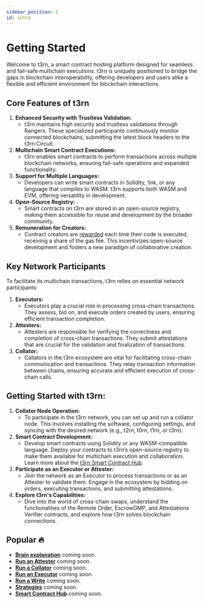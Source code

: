 ```yaml
---
sidebar_position: 1
id: intro
---
```


# Getting Started

Welcome to t3rn, a smart contract hosting platform designed for seamless and fail-safe multichain executions. t3rn is uniquely positioned to bridge the gaps in blockchain interoperability, offering developers and users alike a flexible and efficient environment for blockchain interactions.

## Core Features of t3rn

1. **Enhanced Security with Trustless Validation:**
   - t3rn maintains high security and trustless validations through Rangers. These specialized participants continuously monitor connected blockchains, submitting the latest block headers to the t3rn Circuit.
1. **Multichain Smart Contract Executions:**
   - t3rn enables smart contracts to perform transactions across multiple blockchain networks, ensuring fail-safe operations and expanded functionality.
1. **Support for Multiple Languages:**
   - Developers can write smart contracts in Solidity, !ink, or any language that compiles to WASM. t3rn supports both WASM and EVM, offering versatility in development.
1. **Open-Source Registry:**
   - Smart contracts on t3rn are stored in an open-source registry, making them accessible for reuse and development by the broader community.
1. **Remuneration for Creators:**
   - Contract creators are [rewarded](about_t3rn/token-economics/tokenomics-inflation#gas-fees) each time their code is executed, receiving a share of the gas fee. This incentivizes open-source development and fosters a new paradigm of collaborative creation.

## Key Network Participants

To facilitate its multichain transactions, t3rn relies on essential network participants:

1. **Executors:**
   - Executors play a crucial role in processing cross-chain transactions. They assess, bid on, and execute orders created by users, ensuring efficient transaction completion.
1. **Attesters:**
   - Attesters are responsible for verifying the correctness and completion of cross-chain transactions. They submit attestations that are crucial for the validation and finalization of transactions.
1. **Collator:**
   - Callators in the t3rn ecosystem are vital for facilitating cross-chain communication and transactions. They relay transaction information between chains, ensuring accurate and efficient execution of cross-chain calls.

## Getting Started with t3rn:

1. **Collator Node Operation:**
   - To participate in the t3rn network, you can set up and run a collator node. This involves installing the software, configuring settings, and syncing with the desired network (e.g., t2rn, t0rn, t1rn, or t3rn).
1. **Smart Contract Development:**
   - Develop smart contracts using Solidity or any WASM-compatible language. Deploy your contracts to t3rn’s open-source registry to make them available for multichain execution and collaboration. Learn more about the [t3rn Smart Contract Hub](https://www.notion.so/Docs-Smart-Contract-Hub-b0095284acf14a7faa6a283929b2797d?pvs=21).
1. **Participate as an Executor or Attester:**
   - Join the network as an Executor to process transactions or as an Attester to validate them. Engage in the ecosystem by bidding on orders, executing transactions, and submitting attestations.
1. **Explore t3rn's Capabilities:**
   - Dive into the world of cross-chain swaps, understand the functionalities of the Remote Order, EscrowGMP, and Attestations Verifier contracts, and explore how t3rn solves blockchain connections.

## Popular 🔥

- [**Brain explanation**](about_t3rn/what-is-t3rn) coming soon.
- [**Run an Attester**](about_t3rn/what-is-t3rn) coming soon.
- [**Run a Collator**](about_t3rn/what-is-t3rn) coming soon.
- [**Run an Executor**](about_t3rn/what-is-t3rn) coming soon.
- [**Run a Write**](about_t3rn/what-is-t3rn) coming soon.
- [**Strategies**](about_t3rn/what-is-t3rn) coming soon.
- [**Smart Contract Hub**](about_t3rn/what-is-t3rn) coming soon.
